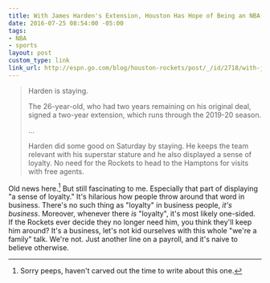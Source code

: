 ```yaml
---
title: With James Harden's Extension, Houston Has Hope of Being an NBA Hotbed | ESPN
date: 2016-07-25 08:54:00 -05:00
tags:
- NBA
- sports
layout: post
custom_type: link
link_url: http://espn.go.com/blog/houston-rockets/post/_/id/2718/with-james-hardens-extension-houston-has-hope-of-being-an-nba-hotbed
---
```


> Harden is staying.
>
> The 26-year-old, who had two years remaining on his original deal, signed a two-year extension, which runs through the 2019-20 season.
>
>…
>
> Harden did some good on Saturday by staying. He keeps the team relevant with his superstar stature and he also displayed a sense of loyalty. No need for the Rockets to head to the Hamptons for visits with free agents.

Old news here.[^1] But still fascinating to me. Especially that part of displaying "a sense of loyalty." It's hilarious how people throw around that word in business. There's no such thing as "loyalty" in business people, *it's business*. Moreover, whenever there *is* "loyalty", it's most likely one-sided. If the Rockets ever decide they no longer need him, you think they'll keep him around? It's a business, let's not kid ourselves with this whole "we're a family" talk. We're not. Just another line on a payroll, and it's naive to believe otherwise.

[^1]:  Sorry peeps, haven't carved out the time to write about this one.
